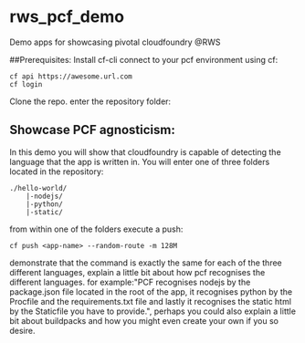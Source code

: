 # rws_pcf_demo
Demo apps for showcasing pivotal cloudfoundry @RWS

##Prerequisites:
Install cf-cli
connect to your pcf environment using cf:
```
cf api https://awesome.url.com
cf login
```
Clone the repo.
enter the repository folder:


## Showcase PCF agnosticism:
In this demo you will show that cloudfoundry is capable of detecting the language that the app is written in.
You will enter one of three folders located in the repository:
```
./hello-world/
    |-nodejs/
    |-python/
    |-static/
```
from within one of the folders execute a push:
```
cf push <app-name> --random-route -m 128M
```
demonstrate that the command is exactly the same for each of the three different languages, explain a little bit about how pcf recognises the different languages.
for example:"PCF recognises nodejs by the package.json file located in the root of the app, it recognises python by the Procfile and the requirements.txt file and lastly it recognises the static html by the Staticfile you have to provide.", perhaps you could also explain a little bit about buildpacks and how you might even create your own if you so desire.
